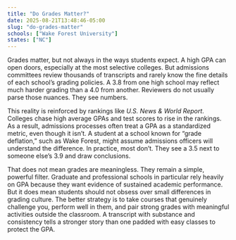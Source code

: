```yaml
---
title: "Do Grades Matter?"
date: 2025-08-21T13:48:46-05:00
slug: "do-grades-matter"
schools: ["Wake Forest University"]
states: ["NC"]
---
```




Grades matter, but not always in the ways students expect. A high GPA can open doors, especially at the most selective colleges. But admissions committees review thousands of transcripts and rarely know the fine details of each school’s grading policies. A 3.8 from one high school may reflect much harder grading than a 4.0 from another. Reviewers do not usually parse those nuances. They see numbers.

This reality is reinforced by rankings like *U.S. News & World Report*. Colleges chase high average GPAs and test scores to rise in the rankings. As a result, admissions processes often treat a GPA as a standardized metric, even though it isn’t. A student at a school known for “grade deflation,” such as Wake Forest, might assume admissions officers will understand the difference. In practice, most don’t. They see a 3.5 next to someone else’s 3.9 and draw conclusions.

That does not mean grades are meaningless. They remain a simple, powerful filter. Graduate and professional schools in particular rely heavily on GPA because they want evidence of sustained academic performance. But it does mean students should not obsess over small differences in grading culture. The better strategy is to take courses that genuinely challenge you, perform well in them, and pair strong grades with meaningful activities outside the classroom. A transcript with substance and consistency tells a stronger story than one padded with easy classes to protect the GPA.

